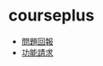 # courseplus

* [問題回報](https://github.com/courseplus/courseplus/issues/new?title=%5B%E5%95%8F%E9%A1%8C%E5%9B%9E%E5%A0%B1%5D%20%E8%AB%8B%E5%A4%A7%E7%95%A5%E8%AA%AA%E6%98%8E%E5%95%8F%E9%A1%8C...)
* [功能請求](https://github.com/courseplus/courseplus/issues/new?title=%5B%E5%8A%9F%E8%83%BD%E8%AB%8B%E6%B1%82%5D%20%E8%AB%8B%E5%A4%A7%E7%95%A5%E8%AA%AA%E6%98%8E%E9%9C%80%E6%B1%82...)
